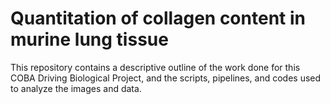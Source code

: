 # Quantitation of collagen content in murine lung tissue

This repository contains a descriptive outline of the work done for this COBA Driving Biological Project, and the scripts, pipelines, and codes used to analyze the images and data.
